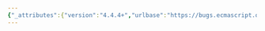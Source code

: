 ```yaml
---
{"_attributes":{"version":"4.4.4+","urlbase":"https://bugs.ecmascript.org/","maintainer":"dherman@mozilla.com"},"bug":{"bug_id":723,"creation_ts":"2012-10-05 09:41:00 -0700","short_desc":"12.11: undefined \"r\"","delta_ts":"2012-10-26 15:34:08 -0700","product":"Draft for 6th Edition","component":"editorial issue","version":"Rev 10: September 27, 2012 Draft","rep_platform":"All","op_sys":"All","bug_status":"RESOLVED","resolution":"FIXED","priority":"Normal","bug_severity":"normal","everconfirmed":true,"reporter":{"uid":"jmdyck","name":"Michael Dyck"},"assigned_to":{"uid":"allen","name":"Allen Wirfs-Brock"},"long_desc":[{"commentid":1850,"comment_count":0,"who":{"uid":"jmdyck","name":"Michael Dyck"},"bug_when":"2012-10-05 09:41:15 -0700","thetext":"In 12.11 \"The switch Statement\",\nunder \"Runtime Semantics: Case Block Evaluation\",\nrule 1 step 4.d.ii.2 says:\n     ReturnIfAbrupt(r).\nbut 'r' is not defined.\n\nChange to 'R'."},{"commentid":2015,"comment_count":1,"who":{"uid":"allen","name":"Allen Wirfs-Brock"},"bug_when":"2012-10-24 14:38:36 -0700","thetext":"corrected in rev 11 editor's draft"},{"commentid":2104,"comment_count":2,"who":{"uid":"allen","name":"Allen Wirfs-Brock"},"bug_when":"2012-10-26 15:34:08 -0700","thetext":"in October 26, 2012 release draft"}]}}
---
```

